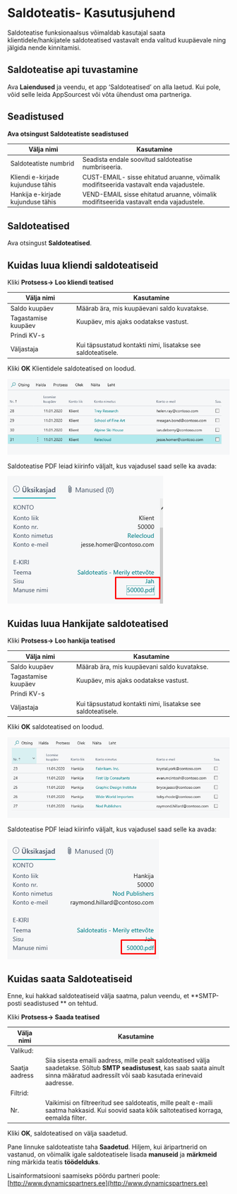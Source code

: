 # Saldoteatis- Kasutusjuhend

Saldoteatise funksionaalsus võimaldab kasutajal saata klientidele/hankijatele saldoteatised vastavalt enda valitud kuupäevale ning jälgida nende kinnitamisi.

## Saldoteatise api tuvastamine
Ava **Laiendused** ja veendu, et app ‘Saldoteatised’ on alla laetud. Kui pole, võid selle leida AppSourcest või võta ühendust oma partneriga.

## Seadistused
**Ava otsingust Saldoteatiste seadistused**

|Välja nimi|Kasutamine|
|-|-|
|Saldoteatiste numbrid|Seadista endale soovitud saldoteatise numbriseeria.|
|Kliendi e-kirjade kujunduse tähis|CUST-EMAIL- sisse ehitatud aruanne, võimalik modifitseerida vastavalt enda vajadustele.|
|Hankija e-kirjade kujunduse tähis|VEND-EMAIL  sisse ehitatud aruanne, võimalik modifitseerida vastavalt enda vajadustele.|

## Saldoteatised
Ava otsingust **Saldoteatised**.

## Kuidas luua kliendi saldoteatiseid
Kliki **Protsess-> Loo kliendi teatised**

|Välja nimi|Kasutamine|
|-|-|
|Saldo kuupäev|Määrab ära, mis kuupäevani saldo kuvatakse.|
|Tagastamise kuupäev|Kuupäev, mis ajaks oodatakse vastust.|
|Prindi KV-s||
|Väljastaja |Kui täpsustatud kontakti nimi, lisatakse see saldoteatisele.|
 
Kliki **OK** Klientidele saldoteatised on loodud.

![CustomerStatementList](CustomerStatementList.png)

Saldoteatise PDF leiad kiirinfo väljalt, kus vajadusel saad selle ka avada:

![CustomerStatementFactbox](CustomerStatementFactBox.png)


## Kuidas luua Hankijate saldoteatised
Kliki **Protsess-> Loo hankija teatised**

|Välja nimi|Kasutamine|
|-|-|
|Saldo kuupäev|Määrab ära, mis kuupäevani saldo kuvatakse.|
|Tagastamise kuupäev|Kuupäev, mis ajaks oodatakse vastust.|
|Prindi KV-s||
|Väljastaja |Kui täpsustatud kontakti nimi, lisatakse see saldoteatisele.|

Kliki **OK** saldoteatised on loodud.

![VendorStatementList](VendorStatementList.png)

Saldoteatise PDF leiad kiirinfo väljalt, kus vajadusel saad selle ka avada:

![VendorStatementFactbox](VendorStatementFactBox.png)

## Kuidas saata Saldoteatiseid
Enne, kui hakkad saldoteatiseid välja saatma, palun veendu, et  **SMTP-posti seadistused ** on tehtud.

Kliki **Protsess-> Saada teatised**

|Välja nimi|Kasutamine|
|-|-|
|Valikud:||
|Saatja aadress|Siia sisesta emaili aadress, mille pealt saldoteatised välja saadetakse. Sõltub **SMTP seadistusest**, kas saab saata ainult sinna määratud aadressilt või saab kasutada erinevaid aadresse.|
|Filtrid:||
|Nr.|Vaikimisi on filtreeritud see saldoteatis, mille pealt e-maili saatma hakkasid. Kui soovid saata kõik saltoteatised korraga, eemalda filter.|

Kliki **OK**, saldoteatised on välja saadetud.

Pane linnuke saldoteatiste taha **Saadetud**.
Hiljem, kui äripartnerid on vastanud, on võimalik igale saldoteatisele lisada **manuseid** ja **märkmeid** ning märkida teatis **töödelduks**. 


Lisainformatsiooni saamiseks pöördu partneri poole:  
[http://www.dynamicspartners.ee](http://www.dynamicspartners.ee)

